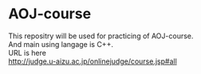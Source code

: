 # AOJ-course

This repositry will be used for practicing of AOJ-course.  
And main using langage is C++.  
URL is here  
<http://judge.u-aizu.ac.jp/onlinejudge/course.jsp#all>
